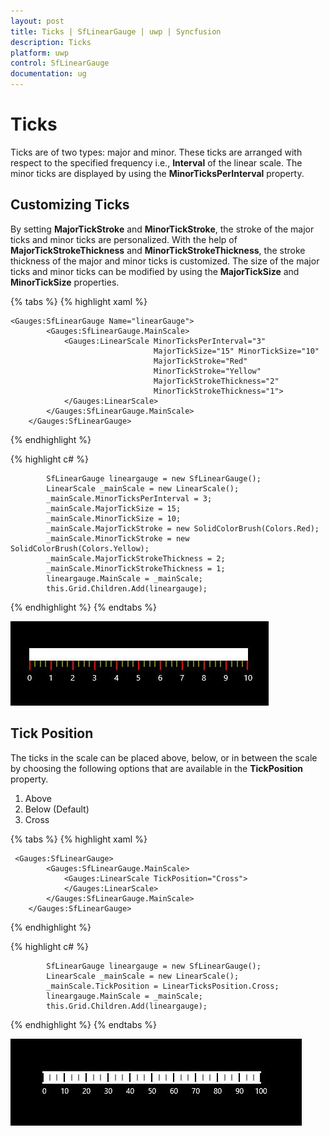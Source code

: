 ```yaml
---
layout: post
title: Ticks | SfLinearGauge | uwp | Syncfusion
description: Ticks 
platform: uwp
control: SfLinearGauge
documentation: ug
---
```


# Ticks

Ticks are of two types: major and minor. These ticks are arranged with respect to the specified frequency i.e., **Interval** of the linear scale. The minor ticks are displayed by using the **MinorTicksPerInterval** property.

## Customizing Ticks

By setting **MajorTickStroke** and **MinorTickStroke**, the stroke of the major ticks and minor ticks are personalized. With the help of **MajorTickStrokeThickness** and **MinorTickStrokeThickness**, the stroke thickness of the major and minor ticks is customized. The size of the major ticks and minor ticks can be modified by using the **MajorTickSize** and **MinorTickSize** properties.

{% tabs %}
{% highlight xaml %}

    <Gauges:SfLinearGauge Name="linearGauge">
            <Gauges:SfLinearGauge.MainScale>
                <Gauges:LinearScale MinorTicksPerInterval="3"
                                    MajorTickSize="15" MinorTickSize="10"
                                    MajorTickStroke="Red" 
                                    MinorTickStroke="Yellow"          
                                    MajorTickStrokeThickness="2" 
                                    MinorTickStrokeThickness="1">
                </Gauges:LinearScale>
            </Gauges:SfLinearGauge.MainScale>
        </Gauges:SfLinearGauge>

{% endhighlight %}

{% highlight c# %}

            SfLinearGauge lineargauge = new SfLinearGauge();
            LinearScale _mainScale = new LinearScale();
            _mainScale.MinorTicksPerInterval = 3;
            _mainScale.MajorTickSize = 15;
            _mainScale.MinorTickSize = 10;
            _mainScale.MajorTickStroke = new SolidColorBrush(Colors.Red);
            _mainScale.MinorTickStroke = new SolidColorBrush(Colors.Yellow);
            _mainScale.MajorTickStrokeThickness = 2;
            _mainScale.MinorTickStrokeThickness = 1;
            lineargauge.MainScale = _mainScale;
            this.Grid.Children.Add(lineargauge);

{% endhighlight %}
{% endtabs %}

![](Ticks_images/Ticks_img1.jpeg)

## Tick Position

The ticks in the scale can be placed above, below, or in between the scale by choosing the following options that are available in the **TickPosition** property.

1. Above
2. Below (Default)
3. Cross

{% tabs %}
{% highlight xaml %}

     <Gauges:SfLinearGauge>
            <Gauges:SfLinearGauge.MainScale>
                <Gauges:LinearScale TickPosition="Cross">     
				</Gauges:LinearScale>
            </Gauges:SfLinearGauge.MainScale>
        </Gauges:SfLinearGauge>


{% endhighlight %}

{% highlight c# %}

            SfLinearGauge lineargauge = new SfLinearGauge();
            LinearScale _mainScale = new LinearScale();
            _mainScale.TickPosition = LinearTicksPosition.Cross;
            lineargauge.MainScale = _mainScale;
            this.Grid.Children.Add(lineargauge);

{% endhighlight %}
{% endtabs %}

![](Ticks_images/Ticks_img2.jpeg)

